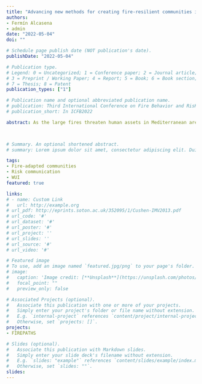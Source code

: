 ```yaml
---
title: "Advancing new methods for creating fire-resilient communities in Mediterranean areas"
authors:
- Fermín Alcasena
- admin
date: "2022-05-04"
doi: ""

# Schedule page publish date (NOT publication's date).
publishDate: "2022-05-04"

# Publication type.
# Legend: 0 = Uncategorized; 1 = Conference paper; 2 = Journal article;
# 3 = Preprint / Working Paper; 4 = Report; 5 = Book; 6 = Book section;
# 7 = Thesis; 8 = Patent
publication_types: ["1"]

# Publication name and optional abbreviated publication name.
# publication: Third International Conference on Fire Behavior and RisK
# publication_short: In ICFB2022

abstract: As the large fires threaten human assets in Mediterranean areas, creating fire-adapted communities became a core long-term goal to cope with extreme wildfires. In addition to early detection and risk monitoring tools, preemptive efforts are essential to reduce wildfire spread, prevent catastrophic losses, and help minimize casualties. However, despite extensive scientific development to predict potential fire impacts, the poor risk communication with landscape and urban planners is often a barrier to translating primary outcomes into operational projects. Comprehensive solutions for creating fire-adapted communities indeed require not only fuel reduction treatments but also civil protection and fire suppression considerations to facilitate a safe and effective response.In this study, we assembled modeled fire footprints and fire intensity grids with asset locations to generate a set of risk mitigation maps in a large fire-prone Mediterranean area. Previous modeling works showed strong capabilities for predicting future catastrophic fires, as well as containment probabilities, but the integration of landscape-scale management efforts, community protection plans, and strategic fire suppression opportunities is still incipient. First, we used observed ignitions and past fire perimeters to model initial attack success and containment probability. We then calibrated and implemented a fire modeling approach to replicate thousands of years or iterations assuming wildfire season extreme weather conditions. Finally, the results were merged and summarized to provide a set of maps to inform large-scale ongoing risk reduction programs. We present new ideas and geospatial data processing techniques that may facilitate the assimilation of modeled predictions within fire management plans to faster adapt to changing fire regimes. The methods developed in this study could be replicated in any of the southern European Union countries and other wildland-urban interface areas elsewhere.
 


# Summary. An optional shortened abstract.
# summary: Lorem ipsum dolor sit amet, consectetur adipiscing elit. Duis posuere tellus ac convallis #placerat. Proin tincidunt magna sed ex sollicitudin condimentum.

tags:
- Fire-adapted communities
- Risk communication
- WUI
featured: true

links:
# - name: Custom Link
#   url: http://example.org
# url_pdf: http://eprints.soton.ac.uk/352095/1/Cushen-IMV2013.pdf
# url_code: '#'
# url_dataset: '#'
# url_poster: '#'
# url_project: ''
# url_slides: ''
# url_source: '#'
# url_video: '#'

# Featured image
# To use, add an image named `featured.jpg/png` to your page's folder. 
# image:
#   caption: 'Image credit: [**Unsplash**](https://unsplash.com/photos/pLCdAaMFLTE)'
#   focal_point: ""
#   preview_only: false

# Associated Projects (optional).
#   Associate this publication with one or more of your projects.
#   Simply enter your project's folder or file name without extension.
#   E.g. `internal-project` references `content/project/internal-project/index.md`.
#   Otherwise, set `projects: []`.
projects:
- FIREPATHS

# Slides (optional).
#   Associate this publication with Markdown slides.
#   Simply enter your slide deck's filename without extension.
#   E.g. `slides: "example"` references `content/slides/example/index.md`.
#   Otherwise, set `slides: ""`.
slides:
---
```


